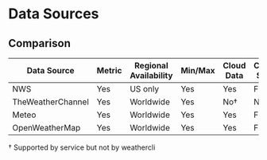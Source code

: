 # Data Sources
## Comparison
| Data Source       | Metric | Regional Availability | Min/Max | Cloud Data | Conditions Sentence | Special Conditions | Forecast Sentence | API Key Required | AQI | Forecast | Time (seconds) | Website                     |
|-------------------|--------|-----------------------|---------|------------|---------------------|--------------------|-------------------|------------------|-----|----------|----------------|-----------------------------|
| NWS               | Yes    | US only               | Yes     | Yes        | Full                | No†                | No†               | No               | No† | No       | 0.5            | https://www.weather.gov/    |
| TheWeatherChannel | Yes    | Worldwide             | Yes     | No†        | No                  | No                 | No                | No               | Yes | No       | ?              | https://weather.com         |
| Meteo             | Yes    | Worldwide             | Yes     | Yes        | Full                | No                 | Full              | No               | Yes | Yes      | 0.9            | https://open-meteo.com      |
| OpenWeatherMap    | Yes    | Worldwide             | Yes     | Yes        | Full                | Yes                | Full              | Yes              | Yes | Yes      | 0.5            | https://openweathermap.org/ |

† Supported by service but not by weathercli
